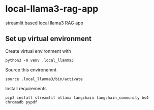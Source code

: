 # local-llama3-rag-app
streamlit based local llama3 RAG app


## Set up virtual environment

Create virtual environment with

    python3 -m venv .local_llamma3

Source this environemnt

    source .local_llamma3/bin/activate

Install requirements

    pip3 install streamlit ollama langchain langchain_community bs4 chromadb pypdf
